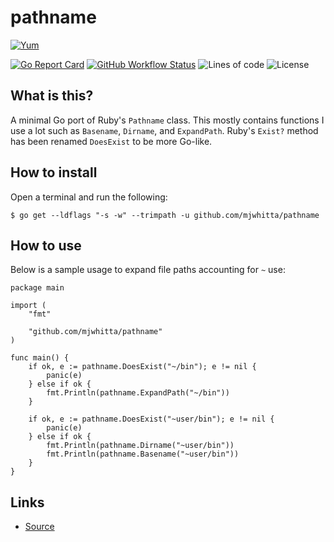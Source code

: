 # pathname

[![Yum](https://img.shields.io/badge/-Buy%20me%20a%20cookie-blue?labelColor=grey&logo=cookiecutter&style=for-the-badge)](https://www.buymeacoffee.com/mjwhitta)

[![Go Report Card](https://goreportcard.com/badge/github.com/mjwhitta/pathname?style=for-the-badge)](https://goreportcard.com/report/github.com/mjwhitta/pathname)
[![GitHub Workflow Status](https://img.shields.io/github/actions/workflow/status/mjwhitta/pathname/ci.yaml?style=for-the-badge)](https://github.com/mjwhitta/pathname/actions)
![Lines of code](https://img.shields.io/tokei/lines/github/mjwhitta/pathname?style=for-the-badge)
![License](https://img.shields.io/github/license/mjwhitta/pathname?style=for-the-badge)

## What is this?

A minimal Go port of Ruby's `Pathname` class. This mostly contains
functions I use a lot such as `Basename`, `Dirname`, and `ExpandPath`.
Ruby's `Exist?` method has been renamed `DoesExist` to be more
Go-like.

## How to install

Open a terminal and run the following:

```
$ go get --ldflags "-s -w" --trimpath -u github.com/mjwhitta/pathname
```

## How to use

Below is a sample usage to expand file paths accounting for `~` use:

```
package main

import (
    "fmt"

    "github.com/mjwhitta/pathname"
)

func main() {
    if ok, e := pathname.DoesExist("~/bin"); e != nil {
        panic(e)
    } else if ok {
        fmt.Println(pathname.ExpandPath("~/bin"))
    }

    if ok, e := pathname.DoesExist("~user/bin"); e != nil {
        panic(e)
    } else if ok {
        fmt.Println(pathname.Dirname("~user/bin"))
        fmt.Println(pathname.Basename("~user/bin"))
    }
}
```

## Links

- [Source](https://github.com/mjwhitta/pathname)
